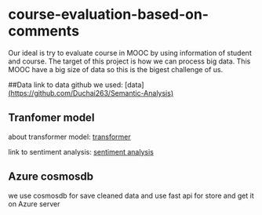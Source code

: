 # course-evaluation-based-on-comments
Our ideal is try to evaluate course in MOOC by using information of student and course. The target of this project is how we can process big data. This MOOC have a big size of data so this is the bigest challenge of us. 

##Data
link to data github we used: [data][(https://github.com/Duchai263/Semantic-Analysis)](https://github.com/THU-KEG/MOOCCubeX/tree/main?tab=readme-ov-file)

## Tranfomer model
about transformer model: [transformer](https://github.com/hyunwoongko/transformer)

link to sentiment analysis: [sentiment analysis](https://github.com/Duchai263/Semantic-Analysis)


## Azure cosmosdb
we use cosmosdb for save cleaned data and use fast api for store and get it on Azure server

